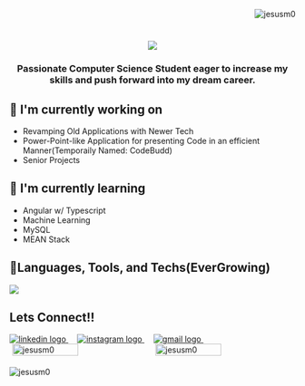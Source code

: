 
<p align="right"> <img src="https://komarev.com/ghpvc/?username=jesusm0&label=Profile%20views&color=red&style=flat" alt="jesusm0" /> </p>
<h1 align="center">
    <img src="https://readme-typing-svg.herokuapp.com/?font=Righteous&size=35&center=true&color=D1D7E0&vCenter=true&width=1000&height=70&duration=3000&lines=+🙌+¡+Bienienvenidos+!+🙌+My+Name+is+Jesus+Molina!;" />
</h1>
<h3 align="center">Passionate Computer Science Student eager to increase my skills and push forward into my dream career.</h3>

## 🔭 I'm currently working on

- Revamping Old Applications with Newer Tech
- Power-Point-like Application for presenting Code in an efficient Manner(Temporaily Named: CodeBudd)
- Senior Projects

## 🌱 I'm currently learning

- Angular w/ Typescript
- Machine Learning
- MySQL
- MEAN Stack

## 🤖Languages, Tools, and Techs(EverGrowing)
<p align="left">
  <a href="https://skillicons.dev">
    <img src="https://skillicons.dev/icons?i=c,java,py,html,css,javascript,typescript,angular,nodejs,npm,linux,windows,apple,git" />
  </a>
</p>

## Lets Connect!!
<div align="left">
  <!-- Linkedin Logo --> 
  <a href="www.linkedin.com/in/jesus-m0lina" target="_blank">
    <img src="https://skillicons.dev/icons?i=linkedin" alt="linkedin logo"  />
  </a>
<img width="12" />

  <!-- instagram Logo --> 
  <a href="https://www.instagram.com/_theonlychuycho_">
    <img src="https://skillicons.dev/icons?i=instagram" alt="instagram logo"  />
  </a>
<img width="12" />

  <!-- Gmail Logo -->
  <a href="jes.mol1978@gmail.com" target="_blank">
    <img src="https://skillicons.dev/icons?i=gmail" alt="gmail logo"  />
  </a>
<img width="12" />
</div>

<div style="display: flex; justify-content: center; align-items: center; gap: 10px;">
  <img src="https://github-readme-stats.vercel.app/api/top-langs?username=jesusm0&show_icons=true&locale=en&layout=compact&theme=dark" 
       alt="jesusm0" 
       style="width: 48%;"/>
  <img src="https://github-readme-stats.vercel.app/api?username=jesusm0&show_icons=true&locale=en&theme=dark" 
       alt="jesusm0" 
       style="width: 48%;"/>
</div>

<p style="margin-top: 20px;">
  <img align="center" 
       src="https://github-readme-streak-stats.herokuapp.com/?user=jesusm0&theme=dark" 
       alt="jesusm0" />
</p>





